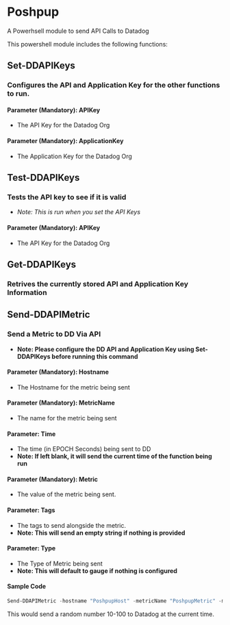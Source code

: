 # Poshpup
A Powerhsell module to send API Calls to Datadog

This powershell module includes the following functions:

## Set-DDAPIKeys

### Configures the API and Application Key for the other functions to run. 

#### Parameter (**Mandatory**): APIKey
* The API Key for the Datadog Org
#### Parameter (**Mandatory**): ApplicationKey
* The Application Key for the Datadog Org

## Test-DDAPIKeys

### Tests the API key to see if it is valid
* *Note: This is run when you set the API Keys*

#### Parameter (**Mandatory**): APIKey
* The API Key for the Datadog Org

##  Get-DDAPIKeys

### Retrives the currently stored API and Application Key Information

## Send-DDAPIMetric

### Send a Metric to DD Via API
* **Note: Please configure the DD API and Application Key using Set-DDAPIKeys before running this command**
#### Parameter (**Mandatory**): Hostname
* The Hostname for the metric being sent
#### Parameter (**Mandatory**): MetricName
* The name for the metric being sent
#### Parameter: Time
* The time (in EPOCH Seconds) being sent to DD
* **Note: If left blank, it will send the current time of the function being run**
#### Parameter (**Mandatory**): Metric
* The value of the metric being sent.
#### Parameter: Tags
* The tags to send alongside the metric. 
* **Note: This will send an empty string if nothing is provided**
#### Parameter: Type
* The Type of Metric being sent
* **Note: This will default to gauge if nothing is configured**

#### Sample Code
```powershell
Send-DDAPIMetric -hostname "PoshpupHost" -metricName "PoshpupMetric" -metric (Get-Random -Minimum 10 -Maximum 100) -tags "Poshpup:APITest"
```
This would send a random number 10-100 to Datadog at the current time.
